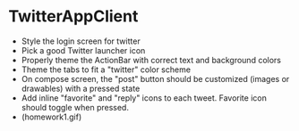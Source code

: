 TwitterAppClient
================

* Style the login screen for twitter
* Pick a good Twitter launcher icon
* Properly theme the ActionBar with correct text and background colors
* Theme the tabs to fit a "twitter" color scheme
* On compose screen, the "post" button should be customized (images or drawables) with a pressed state
* Add inline "favorite" and "reply" icons to each tweet. Favorite icon should toggle when pressed.
* (homework1.gif)
